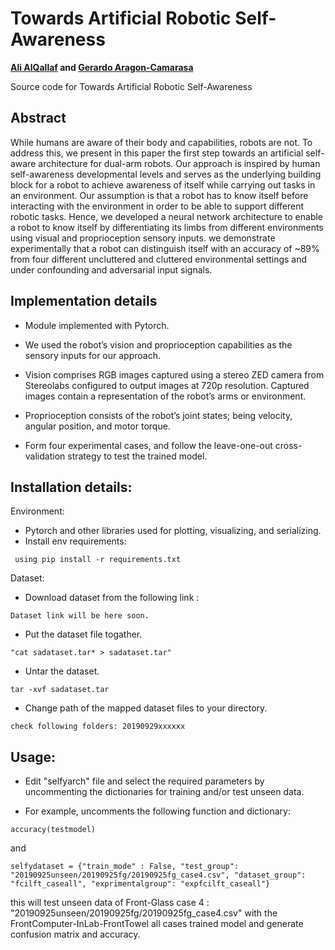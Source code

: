 # Towards Artificial Robotic Self-Awareness

**[Ali AlQallaf](https://github.com/Al-Qallaf) and [Gerardo Aragon-Camarasa](https://github.com/gerac83)**

Source code for Towards Artificial Robotic Self-Awareness

## Abstract

While humans are aware of their body and capabilities, robots are not. To address this, we present in this paper the first step towards an artificial self-aware architecture for dual-arm robots. Our approach is inspired by human self-awareness developmental levels and serves as the underlying building block for a robot to achieve awareness of itself while carrying out tasks in an environment. Our assumption is that a robot has to know itself before interacting with the environment in order to be able to support different robotic tasks. Hence, we developed a neural network architecture to enable a robot to know itself by differentiating its limbs from different environments using visual and proprioception sensory inputs. we demonstrate experimentally that a robot can distinguish itself with an accuracy of ~89% from four different uncluttered and cluttered environmental settings and under confounding and adversarial input signals.


## Implementation details

* Module implemented with Pytorch.

* We used the robot’s vision and proprioception capabilities as the sensory inputs for our approach. 

* Vision comprises RGB images captured using a stereo ZED camera from Stereolabs configured to output images at 720p resolution. Captured images contain a representation of the robot’s arms or environment.

* Proprioception consists of the robot’s joint states; being velocity, angular position, and motor torque. 

* Form four experimental cases, and follow the leave-one-out cross-validation strategy to test the trained model.


## Installation details:
Environment:
* Pytorch and other libraries used for plotting, visualizing, and serializing.
* Install env requirements:
```
 using pip install -r requirements.txt
```
Dataset:
* Download dataset from the following link :
```
Dataset link will be here soon.
```

* Put the dataset file togather.
```
"cat sadataset.tar* > sadataset.tar"
```
* Untar the dataset.
```
tar -xvf sadataset.tar
```

* Change path of the mapped dataset files to your directory.
```
check following folders: 20190929xxxxxx
```


## Usage:
  * Edit "selfyarch" file and select the required parameters by uncommenting the dictionaries for training and/or test unseen data.
  
  * For example, uncomments the following function and dictionary:
```
accuracy(testmodel)
```
   and
```
selfydataset = {"train_mode" : False, "test_group": "20190925unseen/20190925fg/20190925fg_case4.csv", "dataset_group": "fcilft_caseall", "exprimentalgroup": "expfcilft_caseall"}
```
this will test unseen data of Front-Glass case 4 : "20190925unseen/20190925fg/20190925fg_case4.csv" with the FrontComputer-InLab-FrontTowel all cases trained model and generate confusion matrix and accuracy.
